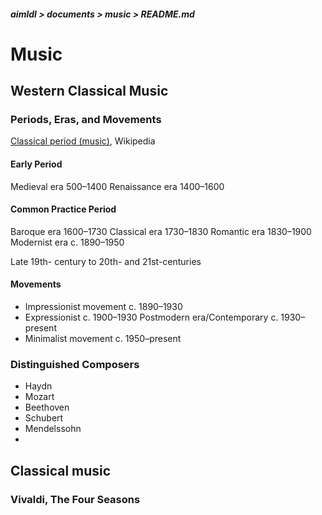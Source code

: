 ##### aimldl > documents > music > README.md

# Music

## Western Classical Music
### Periods, Eras, and Movements
[Classical period (music)](https://en.wikipedia.org/wiki/Classical_period_(music)), Wikipedia

#### Early Period
Medieval era	500–1400
Renaissance era	1400–1600
#### Common Practice Period
Baroque era	1600–1730
Classical era	1730–1830
Romantic era	1830–1900
Modernist era	c. 1890–1950

Late 19th- century to 20th- and 21st-centuries

#### Movements
* Impressionist movement	c. 1890–1930
* Expressionist	c. 1900–1930
Postmodern era/Contemporary	c. 1930–present
* Minimalist movement	c. 1950–present

### Distinguished Composers

* Haydn
* Mozart
* Beethoven
* Schubert
* Mendelssohn
*
## Classical music
###
### Vivaldi, The Four Seasons
